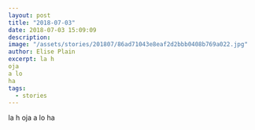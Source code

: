 ```yaml
---
layout: post
title: "2018-07-03"
date: 2018-07-03 15:09:09
description: 
image: "/assets/stories/201807/86ad71043e8eaf2d2bbb0408b769a022.jpg"
author: Elise Plain
excerpt: la h
oja 
a lo
ha
tags: 
  - stories
---
```


la h
oja 
a lo
ha
<p></p>
